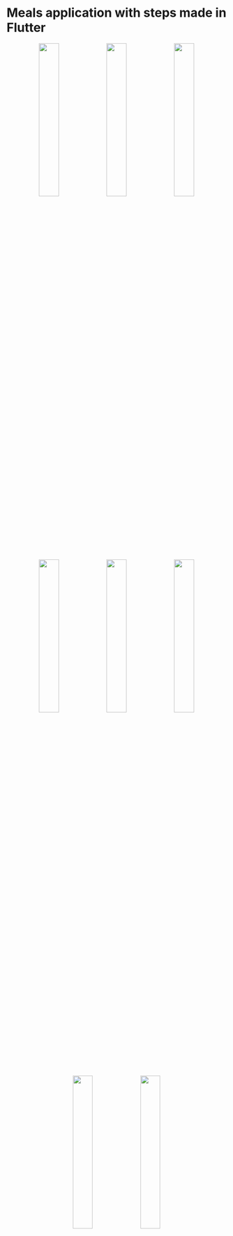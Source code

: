 # Meals application with steps made in Flutter

<p align="center" float="left">
  <img align="top" src="https://i.ibb.co/71hChsj/Screenshot-20231004-115049.png" width="30%" height="30%">
  <img align="top" src="https://i.ibb.co/C6qc0vR/Screenshot-20231004-115032.png" width="30%" height="30%">
  <img align="top" src="https://i.ibb.co/SQKYDS0/Screenshot-20231004-115018.png" width="30%" height="30%">
</p>

<p align="center" float="left">
  <img align="top" src="https://i.ibb.co/bNtW3VV/Screenshot-20231004-115049-min.png" width="30%" height="30%">
  <img align="top" src="https://i.ibb.co/T0FD287/Screenshot-20231004-115056-min.png" width="30%" height="30%">
  <img align="top" src="https://i.ibb.co/12ts3H2/Screenshot-20231004-115102-min.png" width="30%" height="30%">
</p>

<p align="center" float="left">
  <img align="top" src="https://i.ibb.co/D4SQy43/Screenshot-20231004-115004.png" width="30%" height="30%">
  <img align="top" src="https://i.ibb.co/b1ntR4C/Screenshot-20231004-115115-min.png" width="30%" height="30%">
</p>
